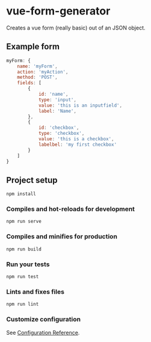 # vue-form-generator
Creates a vue form (really basic) out of an JSON object.

## Example form
```javascript
myForm: {
    name: 'myForm',
    action: 'myAction',
    method: 'POST',
    fields: [
        {
            id: 'name',
            type: 'input',
            value: 'this is an inputfield',
            label: 'Name',
        },
        {
            id: 'checkbox',
            type: 'checkbox',
            value: 'this is a checkbox',
            labelbel: 'my first checkbox'
        }
    ]
}
```

## Project setup
```
npm install
```

### Compiles and hot-reloads for development
```
npm run serve
```

### Compiles and minifies for production
```
npm run build
```

### Run your tests
```
npm run test
```

### Lints and fixes files
```
npm run lint
```

### Customize configuration
See [Configuration Reference](https://cli.vuejs.org/config/).
